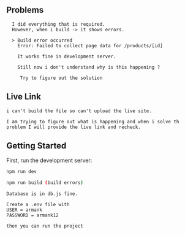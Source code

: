 ## Problems

      I did everything that is required.
      However, when i build -> it shows errors.

      > Build error occurred
        Error: Failed to collect page data for /products/[id]

        It works fine in development server.

        Still now i don't understand why is this happening ?

         Try to figure out the solution

## Live Link

    i can't build the file so can't upload the live site.

    I am trying to figure out what is happening and when i solve th problem I will provide the live link and recheck.

## Getting Started

First, run the development server:

```bash
npm run dev

npm run build (build errors)
```

    Database is in db.js fine.

    Create a .env file with
    USER = armank
    PASSWORD = armank12

    then you can run the project


